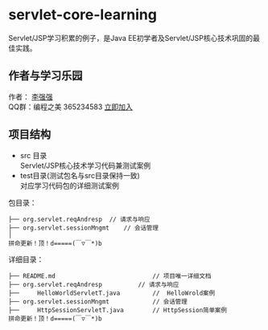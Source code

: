 # servlet-core-learning
Servlet/JSP学习积累的例子，是Java EE初学者及Servlet/JSP核心技术巩固的最佳实践。

## 作者与学习乐园
作者： [李强强](http://www.bysocket.com/ "李强强")<br>
QQ群：编程之美 365234583 [立即加入](http://jq.qq.com/?_wv=1027&k=Sx4s4U "编程之美")

## 项目结构
- src 目录<br>
Servlet/JSP核心技术学习代码兼测试案例<br>
- test目录(测试包名与src目录保持一致)<br>
对应学习代码包的详细测试案例<br>

包目录：

	├── org.servlet.reqAndresp	// 请求与响应
	├── org.servlet.sessionMngmt	// 会话管理
	│
	拼命更新！顶！d=====(￣▽￣*)b

详细目录：

	├── README.md							// 项目唯一详细文档
	├── org.servlet.reqAndresp			// 请求与响应
	├── 	HelloWorldServletT.java			// 	HelloWrold案例
	├── org.servlet.sessionMngmt			// 会话管理
	├── 	HttpSessionServletT.java		// HttpSession简单案例
	拼命更新！顶！d=====(￣▽￣*)b


